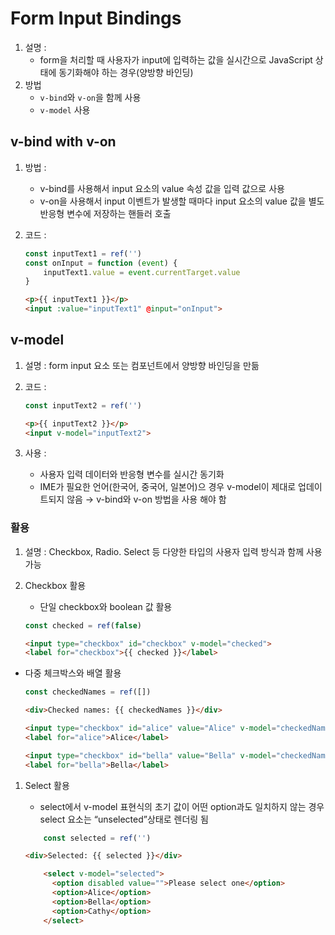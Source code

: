 # Form Input Bindings

1. 설명 :
    - form을 처리할 때 사용자가 input에 입력하는 값을 실시간으로 JavaScript 상태에 동기화해야 하는 경우(양방향 바인딩)
2. 방법
    - `v-bind`와 `v-on`을 함께 사용
    - `v-model` 사용

## v-bind with v-on

1. 방법 :
    - v-bind를 사용해서 input 요소의 value 속성 값을 입력 값으로 사용
    - v-on을 사용해서 input 이벤트가 발생할 때마다 input 요소의 value 값을 별도 반응형 변수에 저장하는 핸들러 호출
2. 코드 :
    
    ```jsx
    const inputText1 = ref('')
    const onInput = function (event) {
    	inputText1.value = event.currentTarget.value
    }
    ```
    
    ```html
    <p>{{ inputText1 }}</p>
    <input :value="inputText1" @input="onInput">
    ```
    

## v-model

1. 설명 : form input 요소 또는 컴포넌트에서 양방향 바인딩을 만듦
2. 코드 :
    
    ```jsx
    const inputText2 = ref('')
    ```
    
    ```html
    <p>{{ inputText2 }}</p>
    <input v-model="inputText2">
    ```
    
3. 사용 :
    - 사용자 입력 데이터와 반응형 변수를 실시간 동기화
    - IME가 필요한 언어(한국어, 중국어, 일본어)으 경우 v-model이 제대로 업데이트되지 않음 → v-bind와 v-on 방법을 사용 해야 함

### 활용

1. 설명 : Checkbox, Radio. Select 등 다양한 타입의 사용자 입력 방식과 함께 사용 가능
2. Checkbox 활용
    - 단일 checkbox와 boolean 값 활용
    
    ```jsx
    const checked = ref(false)
    ```
    
    ```html
    <input type="checkbox" id="checkbox" v-model="checked">
    <label for="checkbox">{{ checked }}</label>
    ```
    
- 다중 체크박스와 배열 활용
    
    ```jsx
    const checkedNames = ref([])
    ```
    
    ```html
    <div>Checked names: {{ checkedNames }}</div>
    
    <input type="checkbox" id="alice" value="Alice" v-model="checkedNames">
    <label for="alice">Alice</label>
    
    <input type="checkbox" id="bella" value="Bella" v-model="checkedNames">
    <label for="bella">Bella</label>
    ```
    
1. Select 활용
    - select에서 v-model 표현식의 초기 값이 어떤 option과도 일치하지 않는 경우 select 요소는 “unselected”상태로 렌더링 됨
    
    ```jsx
    	const selected = ref('')
    ```
    
    ```html
    <div>Selected: {{ selected }}</div>
    
        <select v-model="selected">
          <option disabled value="">Please select one</option>
          <option>Alice</option>
          <option>Bella</option>
          <option>Cathy</option>
        </select>
    ```
